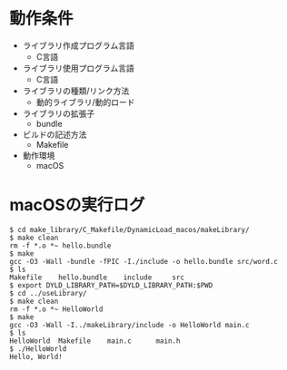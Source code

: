 # 動作条件

* ライブラリ作成プログラム言語
  * C言語
* ライブラリ使用プログラム言語
  * C言語
* ライブラリの種類/リンク方法
  * 動的ライブラリ/動的ロード
* ライブラリの拡張子
  * bundle
* ビルドの記述方法
  * Makefile
* 動作環境
  * macOS

# macOSの実行ログ

```
$ cd make_library/C_Makefile/DynamicLoad_macos/makeLibrary/
$ make clean
rm -f *.o *~ hello.bundle
$ make
gcc -O3 -Wall -bundle -fPIC -I./include -o hello.bundle src/word.c
$ ls
Makefile	hello.bundle	include		src
$ export DYLD_LIBRARY_PATH=$DYLD_LIBRARY_PATH:$PWD
$ cd ../useLibrary/
$ make clean
rm -f *.o *~ HelloWorld
$ make
gcc -O3 -Wall -I../makeLibrary/include -o HelloWorld main.c
$ ls
HelloWorld	Makefile	main.c		main.h
$ ./HelloWorld 
Hello, World!
```
